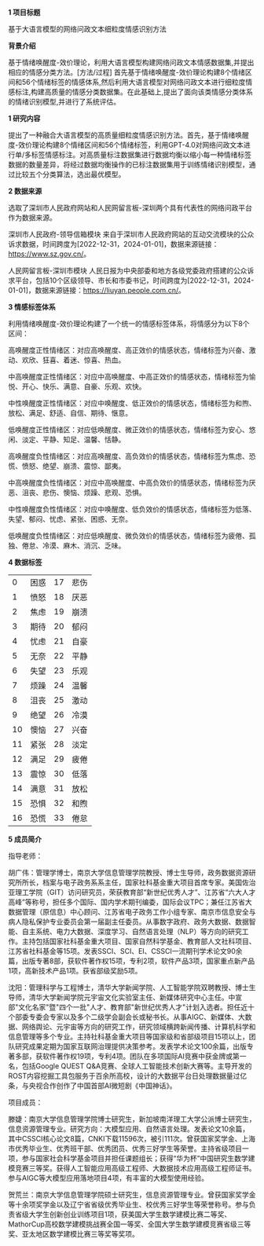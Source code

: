 __1 项目标题__

基于大语言模型的网络问政文本细粒度情感识别方法

__背景介绍__

基于情绪唤醒度-效价理论，利用大语言模型构建网络问政文本情感数据集,并提出相应的情感分类方法。[方法/过程] 首先基于情绪唤醒度-效价理论构建8个情绪区间和56个情绪标签的情感体系,然后利用大语言模型对网络问政文本进行细粒度情感标注,构建高质量的情感分类数据集。在此基础上,提出了面向该类情感分类体系的情绪识别模型,并进行了系统评估。

__1 研究内容__

提出了一种融合大语言模型的高质量细粒度情感识别方法。首先，基于情绪唤醒度\-效价理论构建8个情绪区间和56个情绪标签，利用GPT\-4\.0对网络问政文本进行单/多标签情感标注。对高质量标注数据集进行数据均衡以缩小每一种情绪标签数据的数量差异，将经过数据均衡操作的已标注数据集用于训练情绪识别模型，通过比较五个分类算法，选出最优模型。

__2 数据来源__

选取了深圳市人民政府网站和人民网留言板\-深圳两个具有代表性的网络问政平台作为数据来源。

深圳市人民政府\-领导信箱模块	来自于深圳市人民政府网站的互动交流模块的公众诉求数据，时间跨度为\[2022\-12\-31，2024\-01\-01\]，数据来源链接：[https://www\.sz\.gov\.cn/](https://www.sz.gov.cn/)。

人民网留言板\-深圳市模块	人民日报为中央部委和地方各级党委政府搭建的公众诉求平台，包括10个区级领导、市长和市委书记，时间跨度为\[2022\-12\-31，2024\-01\-01\]，数据来源链接：[https://liuyan\.people\.com\.cn/](https://liuyan.people.com.cn/)。

__3 情感标签体系__

利用情绪唤醒度\-效价理论构建了一个统一的情感标签体系，将情感分为以下8个区间：

高唤醒度正性情绪区：对应高唤醒度、高正效价的情感状态，情绪标签为兴奋、激动、欢欣、狂喜、着迷、惊喜、热血。

中高唤醒度正性情绪区：对应中高唤醒度、中高正效价的情感状态，情绪标签为愉悦、开心、快乐、满意、自豪、乐观、欢快。

中性唤醒度正性情绪区：对应中唤醒度、低正效价的情感状态，情绪标签为和煦、放松、满足、舒适、自信、期待、惬意。

低唤醒度正性情绪区：对应低唤醒度、微正效价的情感状态，情绪标签为安心、悠闲、淡定、平静、知足、温馨、恬静。

高唤醒度负性情绪区：对应高唤醒度、高负效价的情感状态，情绪标签为焦虑、恐慌、愤怒、绝望、崩溃、震惊、鄙夷。

中高唤醒度负性情绪区：对应中高唤醒度、中高负效价的情感状态，情绪标签为厌恶、沮丧、悲伤、懊恼、烦躁、悲观、恐惧。

中性唤醒度负性情绪区：对应中唤醒度、低负效价的情感状态，情绪标签为低落、失望、郁闷、忧虑、紧张、困惑、无奈。

低唤醒度负性情绪区：对应低唤醒度、微负效价的情感状态，情绪标签为疲倦、孤独、倦怠、冷漠、麻木、消沉、乏味。

__4 数据标签__

|    |    |    |     |
|----|----|----|-----|
| 0  | 困惑 | 17 | 悲伤  |
| 1  | 愤怒 | 18 | 厌恶  |
| 2  | 焦虑 | 19 | 崩溃  |
| 3  | 期待 | 20 | 郁闷  |
| 4  | 忧虑 | 21 | 自豪  |
| 5  | 无奈 | 22 | 平静  |
| 6  | 失望 | 23 | 乐观  |
| 7  | 烦躁 | 24 | 温馨  |
| 8  | 沮丧 | 25 | 激动  |
| 9  | 绝望 | 26 | 冷漠  |
| 10 | 懊恼 | 27 | 兴奋  |
| 11 | 紧张 | 28 | 淡定  |
| 12 | 满足 | 29 | 疲倦  |
| 13 | 震惊 | 30 | 低落  |
| 14 | 满意 | 31 | 放松  |
| 15 | 恐惧 | 32 | 和煦  |
| 16 | 恐慌 | 33 | 倦怠  |



__5 成员简介__

指导老师：

胡广伟：管理学博士，南京大学信息管理学院教授、博士生导师，政务数据资源研究所所长，档案与电子政务系系主任，国家社科基金重大项目首席专家。美国佐治亚理工学院（GIT）访问研究员，荣获教育部“新世纪优秀人才”、江苏省“六大人才高峰”等称号，担任多个国际、国内学术期刊编委，国际会议TPC；兼任江苏省大数据管理（原信息）中心顾问、江苏省电子政务工作小组专家、南京市信息安全与病人隐私保护专业委员会第一届副主任委员。从事数字政府、政务大数据、数据智能、自主系统、电力大数据、深度学习、自然语言处理（NLP）等方向的研究工作。主持包括国家社科基金重大项目、国家自然科学基金、教育部人文社科项目、江苏省社科基金等15项。发表SSCI、SCI、EI、CSSCI一流期刊学术论文90余篇，出版专著8部，获软件著作权15项，专利2项，软件产品3项，国家重点新产品1项，高新技术产品1项。获省部级奖励5项。

沈阳：管理科学与工程博士，清华大学新闻学院、人工智能学院双聘教授、博士生导师，清华大学新闻学院元宇宙文化实验室主任、新媒体研究中心主任。中宣部"文化名家"暨"四个一批"人才、教育部"新世纪优秀人才"计划入选者。担任近十个部委专委会专家以及多个二级学会副会长或秘书长。从事AIGC、新媒体、大数据、网络舆论、元宇宙等方向的研究工作，研究领域横跨新闻传播、计算机科学和信息管理等多个专业。主持社科基金重大项目等国家级和省部级项目15项以上，团队研究成果定期为国家互联网治理提供决策参考。发表学术论文100余篇，出版专著多部，获软件著作权19项，专利4项。团队在多项国际AI竞赛中获金牌或第一名，包括Google QUEST Q&A竞赛、全球人工智能技术创新大赛等。主导开发的ROST内容挖掘工具包服务于百余所高校，设计的大数据平台日处理数据量过亿条，与央视合作创作了中国首部AI微短剧《中国神话》。

项目成员：

滕婕：南京大学信息管理学院博士研究生，新加坡南洋理工大学公派博士研究生，信息资源管理专业。研究方向：大模型应用、自然语言处理。发表论文10余篇，其中CSSCI核心论文8篇，CNKI下载11596次，被引111次。曾获国家奖学金、上海市优秀毕业生、优秀班干部、优秀团员、优秀三好学生等荣誉。主持省级项目一项，参与国家社会科学基金项目并担任课题组长；获得“华为杯”中国研究生数学建模竞赛三等奖。获得人工智能应用高级工程师、大数据技术应用高级工程师证书。参与AIGC等大模型应用落地项目4项，有丰富的大模型使用经验。

贺荒兰：南京大学信息管理学院硕士研究生，信息资源管理专业。曾获国家奖学金等十余项奖学金以及辽宁省省级优秀毕业生、校优秀三好学生等荣誉称号。参与负责省级大学生创新创业训练项目1项，获美国大学生数学建模比赛二等奖、MathorCup高校数学建模挑战赛全国一等奖、全国大学生数学建模竞赛省级三等奖、亚太地区数学建模比赛三等奖等奖项。

